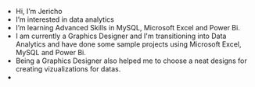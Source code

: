 - Hi, I’m Jericho
- I’m interested in data analytics
- I’m learning Advanced Skills in MySQL, Microsoft Excel and Power Bi.
- I am currently a Graphics Designer and I'm transitioning into Data Analytics and have done some sample projects using Microsoft Excel, MySQL and Power Bi.
- Being a Graphics Designer also helped me to choose a neat designs for creating vizualizations for datas.
- 

